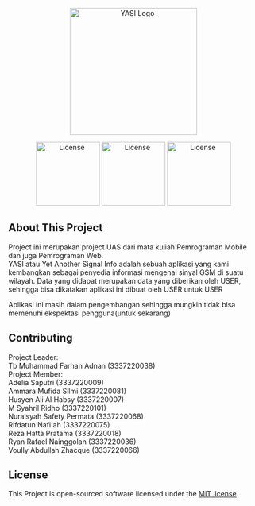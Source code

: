 <p align="center"><img src="https://github.com/ToebagusFarhan/YASI-WEB/assets/128769878/b012e904-63c5-4412-9a69-36137e584d28" width="256" alt="YASI Logo"></p>

<p align="center">
<a href="https://opensource.org/licenses/MIT"><img src="https://github.com/ToebagusFarhan/YASI-WEB/assets/128769878/7df521f2-c9be-41d2-8071-922445a43adc" width="128" alt="License"></a>
<a href="http://yasi-web.my.id"><img src="https://github.com/ToebagusFarhan/YASI-WEB/assets/128769878/4d081620-0a1e-492f-b68a-10f653146dfc" width="128"alt="License"></a>
<a href="https://github.com/ToebagusFarhan/YASI-APP/releases/download/V.1.0.0/app-x86_64-release.apk"><img src="https://github.com/ToebagusFarhan/YASI-WEB/assets/128769878/8f724c7f-1ff1-4e70-ad3e-947d94875e8a" width="128"alt="License"></a>
</p>









## About This Project

Project ini merupakan project UAS dari mata kuliah Pemrograman Mobile dan juga Pemrograman Web.</br>
YASI atau Yet Another Signal Info adalah sebuah aplikasi yang kami kembangkan sebagai penyedia informasi mengenai sinyal GSM di suatu wilayah. Data yang didapat merupakan data yang diberikan oleh USER, sehingga bisa dikatakan aplikasi ini dibuat oleh USER untuk USER</br>

Aplikasi ini masih dalam pengembangan sehingga mungkin tidak bisa memenuhi ekspektasi pengguna(untuk sekarang)

## Contributing

Project Leader:</br>
Tb Muhammad Farhan Adnan (3337220038)</br>
Project Member:</br>
Adelia Saputri (3337220009)</br>
Ammara Mufida Silmi (3337220081)</br>
Husyen Ali Al Habsy (3337220007)</br>
M Syahril Ridho (3337220101)</br>
Nuraisyah Safety Permata (3337220068)</br>
Rifdatun Nafi'ah (3337220075)</br>
Reza Hatta Pratama (3337220018)</br>
Ryan Rafael Nainggolan (3337220036)</br>
Voully Abdullah Zhacque (3337220066)</br>

## License

This Project is open-sourced software licensed under the [MIT license](https://opensource.org/licenses/MIT).
